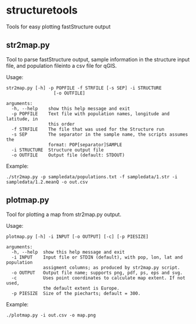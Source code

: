 # structuretools
Tools for easy plotting fastStructure output

## str2map.py
Tool to parse fastStructure output, sample information in the structure input file, and population fileinto a csv file for qGIS.

Usage:

```
str2map.py [-h] -p POPFILE -f STRFILE [-s SEP] -i STRUCTURE
                  [-o OUTFILE]

arguments:
  -h, --help    show this help message and exit
  -p POPFILE    Text file with population names, longitude and latitude, in
                this order
  -f STRFILE    The file that was used for the Structure run
  -s SEP        The separator in the sample name, the scripts assumes the
                format: POP[separator]SAMPLE
  -i STRUCTURE  Structure output file
  -o OUTFILE    Output file (default: STDOUT)
```

Example:

```
./str2map.py -p sampledata/populations.txt -f sampledata/1.str -i sampledata/1.2.meanQ -o out.csv
```

## plotmap.py
Tool for plotting a map from str2map.py output.

Usage:

```
plotmap.py [-h] -i INPUT [-o OUTPUT] [-c] [-p PIESIZE]

arguments:
  -h, --help  show this help message and exit
  -i INPUT    Input file or STDIN (default), with pop, lon, lat and population
              assigment columns; as produced by str2map.py script.
  -o OUTPUT   Output file name; supports png, pdf, ps, eps and svg.
  -c          Uses point coordinates to calculate map extent. If not used,
              the default extent is Europe.
  -p PIESIZE  Size of the piecharts; default = 300.
```

Example:

```
./plotmap.py -i out.csv -o map.png
```
